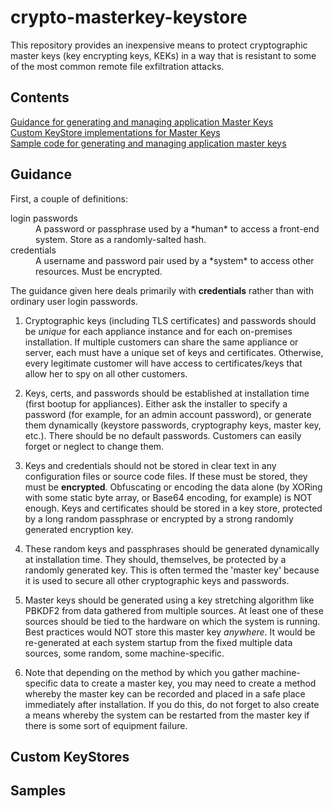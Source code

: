 # crypto-masterkey-keystore

This repository provides an inexpensive means to protect cryptographic master keys (key encrypting keys, KEKs) in a way that is resistant to some of the most common remote file exfiltration attacks.

## Contents
[Guidance for generating and managing application Master Keys](#guidance)  
[Custom KeyStore implementations for Master Keys](#custom-keystores)  
[Sample code for generating and managing application master keys](#samples)



## Guidance
First, a couple of definitions:
<dl>
  <dt>login passwords</dt>
  <dd>A password or passphrase used by a *human* to access a front-end system. Store as a randomly-salted hash.</dd>
  <dt>credentials</dt>
  <dd>A username and password pair used by a *system* to access other resources. Must be encrypted.</dd>
</dl>

The guidance given here deals primarily with __credentials__ rather than with ordinary user login passwords.

1. Cryptographic keys (including TLS certificates) and passwords should be *unique* for each appliance instance and for each on-premises installation. If multiple customers can share the same appliance or server, each must have a unique set of keys and certificates.  Otherwise, every legitimate customer will have access to certificates/keys that allow her to spy on all other customers.

1. Keys, certs, and passwords should be established at installation time (first bootup for appliances). Either ask the installer to specify a password (for example, for an admin account password), or generate them dynamically (keystore passwords, cryptography keys, master key, etc.).  There should be no default passwords.  Customers can easily forget or neglect to change them.

1. Keys and credentials should not be stored in clear text in any configuration files or source code files.  If these must be stored, they must be **encrypted**.  Obfuscating or encoding the data alone (by XORing with some static byte array, or Base64 encoding, for example) is NOT enough. Keys and certificates should be stored in a key store, protected by a long random passphrase or encrypted by a strong randomly generated encryption key.

1. These random keys and passphrases should be generated dynamically at installation time. They should, themselves, be protected by a randomly generated key. This is often termed the 'master key' because it is used to secure all other cryptographic keys and passwords.

1. Master keys should be generated using a key stretching algorithm like PBKDF2 from data gathered from multiple sources. At least one of these sources should be tied to the hardware on which the system is running.  Best practices would NOT store this master key _anywhere_.  It would be re-generated at each system startup from the fixed multiple data sources, some random, some machine-specific. 

1. Note that depending on the method by which you gather machine-specific data to create a master key, you may need to create a method whereby the master key can be recorded and placed in a safe place immediately after installation. If you do this, do not forget to also create a means whereby the system can be restarted from the master key if there is some sort of equipment failure.


## Custom KeyStores


## Samples
